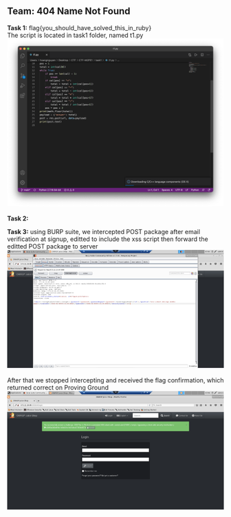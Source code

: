 Team: 404 Name Not Found
----------
<b>Task 1:</b> flag{you_should_have_solved_this_in_ruby}<br/>
The script is located in task1 folder, named t1.py<br/>
![script](task1/script.png)<br/><br/>
<b>Task 2: </b>

<b>Task 3:</b> using BURP suite, we intercepted POST package after email verification at signup, editted to include the xss script then forward the editted POST package to server<br/>
![intercepted POST](task3/xssattack.png)<br/><br/>
After that we stopped intercepting and received the flag confirmation, which returned correct on Proving Ground <br/>
![flag](task3/flagconfirmation.png)
